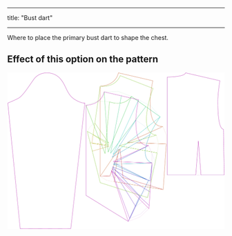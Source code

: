 ***

title: "Bust dart"

***

Where to place the primary bust dart to shape the chest.

## Effect of this option on the pattern

![This image shows the effect of this option by superimposing several variants that have a different value for this option](breanna_primarybustdart_sample.svg "Effect of this option on the pattern")
